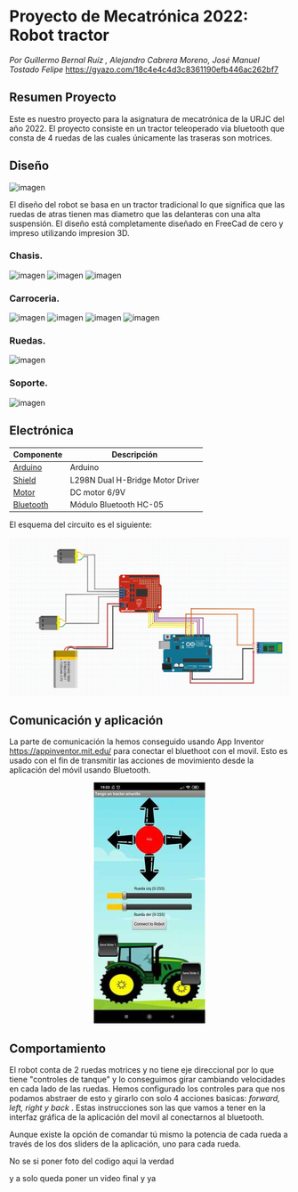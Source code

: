 # Proyecto de Mecatrónica 2022: Robot tractor

_Por Guillermo Bernal Ruíz , Alejandro Cabrera Moreno, José Manuel Tostado Felipe_
https://gyazo.com/18c4e4c4d3c8361190efb446ac262bf7
## Resumen Proyecto

Este es nuestro proyecto para la asignatura de mecatrónica de la URJC del año 2022.
El proyecto consiste en un tractor teleoperado via bluetooth que consta de 4 ruedas de las cuales únicamente las traseras son motrices.

## Diseño
![imagen](https://user-images.githubusercontent.com/73531592/208452707-42b26622-e73e-4a4f-aeae-dedfced8e34f.png)

El diseño del robot se basa en un tractor tradicional lo que significa que las ruedas de atras tienen mas diametro que las delanteras con una alta suspensión. El diseño está completamente diseñado en FreeCad de cero y impreso utilizando impresion 3D.

### Chasis.
![imagen](https://user-images.githubusercontent.com/73531592/208453772-cdc978f5-1f81-4b70-9623-f3bffe6b77e1.png)
![imagen](https://user-images.githubusercontent.com/73531592/208454047-8d43f8cc-3f0b-4e08-a38f-64a3f7037b7c.png)
![imagen](https://user-images.githubusercontent.com/73531592/208454266-962cde31-06b8-4026-8622-24d7568c898b.png)


### Carroceria.
![imagen](https://user-images.githubusercontent.com/73531592/208450947-a4a93bb3-27c6-4689-aeba-2b7de24e49ad.png)
![imagen](https://user-images.githubusercontent.com/73531592/208451044-f2b6e5b6-26dc-4919-a29e-9faa88c7f64c.png)
![imagen](https://user-images.githubusercontent.com/73531592/208451148-1122d24e-8b2a-45bf-93e0-ba6afa25c5bb.png)
![imagen](https://user-images.githubusercontent.com/73531592/208451908-7c822283-65f7-480c-bf80-b368d6385903.png)


### Ruedas.
![imagen](https://user-images.githubusercontent.com/73531592/208451683-e8bc1db5-6fba-4c72-8f81-447099dceadc.png)

### Soporte.
![imagen](https://user-images.githubusercontent.com/73531592/208452285-766e6b7f-644f-41a8-a42f-f2bfef17f4c7.png)


## Electrónica

| **Componente** | **Descripción** |
| -- | -- |
| [Arduino](https://docs.arduino.cc/static/9d6ed041fec691039663ae42f50fabcc/A000066-datasheet.pdf) | Arduino |
| [Shield](http://www.handsontec.com/dataspecs/L298N%20Motor%20Driver.pdf) | L298N Dual H-Bridge Motor Driver |
| [Motor](https://www.arduino.cc/documents/datasheets/DCmotor6_9V.pdf) | DC motor 6/9V |
| [Bluetooth](https://4.imimg.com/data4/CT/HK/MY-5859485/bluetooth-module.pdf) | Módulo Bluetooth HC-05 |

El esquema del circuito es el siguiente:

![](https://github.com/alcabmo/Mecatronica-Proyecto/blob/main/resources/circuito.jpg?raw=true)


## Comunicación y aplicación

La parte de comunicación la hemos conseguido usando App Inventor https://appinventor.mit.edu/ para conectar el bluethoot con el movil.
Esto es usado con el fin de transmitir las acciones de movimiento desde la aplicación del móvil usando Bluetooth.

<p align="center">
  <img width="200" height="433" src="https://github.com/alcabmo/Mecatronica-Proyecto/blob/main/resources/app_resize.jpg">
</p>

## Comportamiento

El  robot conta de 2 ruedas motrices y no tiene eje direccional por lo que tiene "controles de tanque" y lo conseguimos girar cambiando velocidades en cada lado de las ruedas. Hemos configurado los controles para que nos podamos abstraer de esto y girarlo con solo 4 acciones basicas: _forward, left, right y back_ . Estas instrucciones son las que vamos a tener en la interfaz gráfica de la aplicación del movil al conectarnos al bluetooth.

Aunque existe la opción de comandar tú mismo la potencia de cada rueda a través de los dos sliders de la aplicación, uno para cada rueda.

No se si poner foto del codigo aqui la verdad

y a solo queda poner un video final y ya
